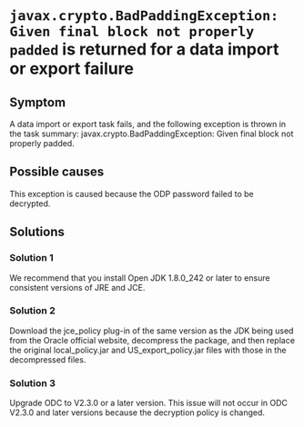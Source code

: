 `javax.crypto.BadPaddingException: Given final block not properly padded` is returned for a data import or export failure
=========================================================================================================

**Symptom**
-------------------------

A data import or export task fails, and the following exception is thrown in the task summary: javax.crypto.BadPaddingException: Given final block not properly padded.

**Possible causes**
-------------------------

This exception is caused because the ODP password failed to be decrypted.

**Solutions**
-------------------------

### Solution 1

We recommend that you install Open JDK 1.8.0_242 or later to ensure consistent versions of JRE and JCE.

### **Solution 2**

Download the jce_policy plug-in of the same version as the JDK being used from the Oracle official website, decompress the package, and then replace the original local_policy.jar and US_export_policy.jar files with those in the decompressed files.

### **Solution 3**

Upgrade ODC to V2.3.0 or a later version. This issue will not occur in ODC V2.3.0 and later versions because the decryption policy is changed.
